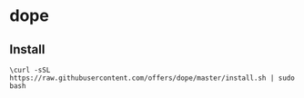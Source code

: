 # dope
## Install
```
\curl -sSL https://raw.githubusercontent.com/offers/dope/master/install.sh | sudo bash
```

